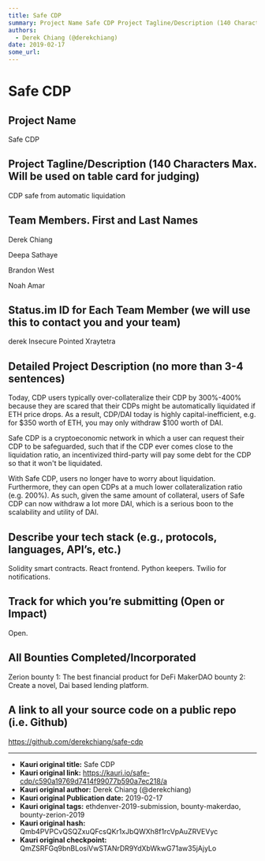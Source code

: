 ```yaml
---
title: Safe CDP
summary: Project Name Safe CDP Project Tagline/Description (140 Characters Max. Will be used on table card for judging) CDP safe from automatic liquidation Team Members. First and Last Names Derek Chiang Deepa Sathaye Brandon West Noah Amar Status.im ID for Each Team Member (we will use this to contact you and your team) derek Insecure Pointed Xraytetra Detailed Project Description (no more than 3-4 sentences) Today, CDP users typically over-collateralize their CDP by 300%-400% because they are scared th
authors:
  - Derek Chiang (@derekchiang)
date: 2019-02-17
some_url: 
---
```


# Safe CDP


## Project Name

Safe CDP

## Project Tagline/Description (140 Characters Max. Will be used on table card for judging)

CDP safe from automatic liquidation

## Team Members. First and Last Names

Derek Chiang

Deepa Sathaye

Brandon West

Noah Amar

## Status.im ID for Each Team Member (we will use this to contact you and your team)

derek
Insecure Pointed Xraytetra

## Detailed Project Description (no more than 3-4 sentences)

Today, CDP users typically over-collateralize their CDP by 300%-400% because they are scared that their CDPs might be automatically liquidated if ETH price drops.  As a result, CDP/DAI today is highly capital-inefficient, e.g. for $350 worth of ETH, you may only withdraw $100 worth of DAI.

Safe CDP is a cryptoeconomic network in which a user can request their CDP to be safeguarded, such that if the CDP ever comes close to the liquidation ratio, an incentivized third-party will pay some debt for the CDP so that it won't be liquidated.

With Safe CDP, users no longer have to worry about liquidation.  Furthermore, they can open CDPs at a much lower collateralization ratio (e.g. 200%).  As such, given the same amount of collateral, users of Safe CDP can now withdraw a lot more DAI, which is a serious boon to the scalability and utility of DAI.

## Describe your tech stack (e.g., protocols, languages, API’s, etc.)

Solidity smart contracts.
React frontend.
Python keepers.
Twilio for notifications.

## Track for which you’re submitting (Open or Impact)

Open.

## All Bounties Completed/Incorporated

Zerion bounty 1: The best financial product for DeFi
MakerDAO bounty 2: Create a novel, Dai based lending platform.

## A link to all your source code on a public repo (i.e. Github)

https://github.com/derekchiang/safe-cdp







---

- **Kauri original title:** Safe CDP
- **Kauri original link:** https://kauri.io/safe-cdp/c590a19769d7414f99077b590a7ec218/a
- **Kauri original author:** Derek Chiang (@derekchiang)
- **Kauri original Publication date:** 2019-02-17
- **Kauri original tags:** ethdenver-2019-submission, bounty-makerdao, bounty-zerion-2019
- **Kauri original hash:** Qmb4PVPCvQSQZxuQFcsQKr1xJbQWXh8f1rcVpAuZRVEVyc
- **Kauri original checkpoint:** QmZSRFGq9bnBLosiVwSTANrDR9YdXbWkwG71aw35jAjyLo



